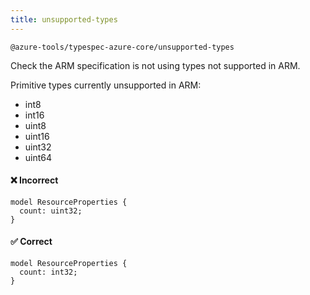 ```yaml
---
title: unsupported-types
---
```


```text title=- Full name-
@azure-tools/typespec-azure-core/unsupported-types
```

Check the ARM specification is not using types not supported in ARM.

Primitive types currently unsupported in ARM:

- int8
- int16
- uint8
- uint16
- uint32
- uint64

#### ❌ Incorrect

```tsp
model ResourceProperties {
  count: uint32;
}
```

#### ✅ Correct

```tsp
model ResourceProperties {
  count: int32;
}
```
